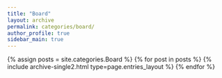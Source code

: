 ```yaml
---
title: "Board"
layout: archive
permalink: categories/board/
author_profile: true
sidebar_main: true
---
```



{% assign posts = site.categories.Board %}
{% for post in posts %} {% include archive-single2.html type=page.entries_layout %} {% endfor %}